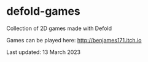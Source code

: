 # defold-games

Collection of 2D games made with Defold

Games can be played here: http://benjames171.itch.io

Last updated: 13 March 2023